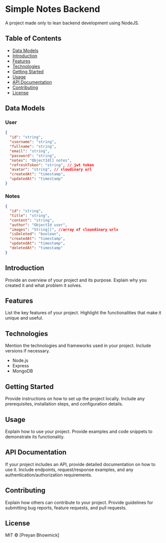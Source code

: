 # Simple Notes Backend

A project made only to lean backend development using NodeJS.

## Table of Contents

- [Data Models](#data-models)
- [Introduction](#introduction)
- [Features](#features)
- [Technologies](#technologies)
- [Getting Started](#getting-started)
- [Usage](#usage)
- [API Documentation](#api-documentation)
- [Contributing](#contributing)
- [License](#license)

## Data Models

### User

```json
{
  "id": "string",
  "username": "string",
  "fullname": "string",
  "email": "string",
  "password": "string",
  "notes": "ObjectId[] notes",
  "refreshToken": "string", // jwt token
  "avatar": "string", // cloudinary url
  "createdAt": "timestamp",
  "updatedAt": "timestamp"
}
```

### Notes

```json
{
  "id": "string",
  "title": "string",
  "content": "string",
  "author": "ObjectId user",
  "images": "String[]", //array of cloundinary urls
  "isDeleted": "boolean",
  "createdAt": "timestamp",
  "updatedAt": "timestamp",
  "deletedAt": "timestamp"
}
```

## Introduction

Provide an overview of your project and its purpose. Explain why you created it and what problem it solves.

## Features

List the key features of your project. Highlight the functionalities that make it unique and useful.

## Technologies

Mention the technologies and frameworks used in your project. Include versions if necessary.

- Node.js
- Express
- MongoDB

## Getting Started

Provide instructions on how to set up the project locally. Include any prerequisites, installation steps, and configuration details.

## Usage

Explain how to use your project. Provide examples and code snippets to demonstrate its functionality.

## API Documentation

If your project includes an API, provide detailed documentation on how to use it. Include endpoints, request/response examples, and any authentication/authorization requirements.

## Contributing

Explain how others can contribute to your project. Provide guidelines for submitting bug reports, feature requests, and pull requests.

## License

MIT © [Preyan Bhowmick]
